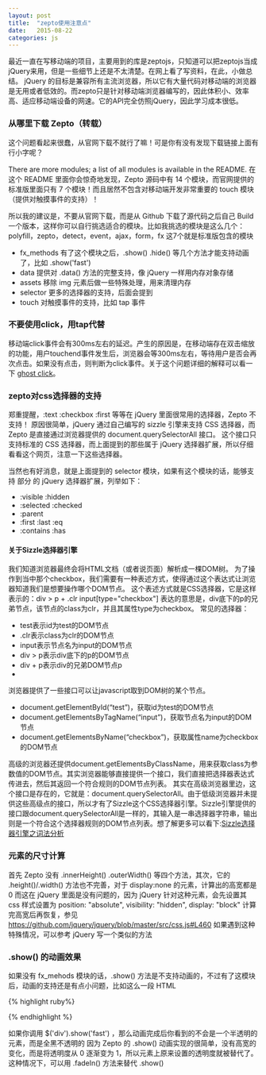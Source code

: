 ```yaml
---
layout: post
title:  "zepto使用注意点"
date:   2015-08-22
categories: js
---
```


最近一直在写移动端的项目，主要用到的库是zeptojs，只知道可以把zeptojs当成jQuery来用，但是一些细节上还是不太清楚。在网上看了写资料，在此，小做总结。
 jQuery 的目标是兼容所有主流浏览器，所以它有大量代码对移动端的浏览器是无用或者低效的。而zepto只是针对移动端浏览器编写的，因此体积小、效率高、适应移动端设备的网速。它的API完全仿照jQuery，因此学习成本很低。


### 从哪里下载 Zepto（转载）

这个问题看起来很蠢，从官网下载不就行了嘛！可是你有没有发现下载链接上面有行小字呢？

There are more modules; a list of all modules is available in the README.
在这个 README 里面你会惊奇地发现，Zepto 源码中有 14 个模块，而官网提供的标准版里面只有 7 个模块！而且居然不包含对移动端开发非常重要的 touch 模块（提供对触摸事件的支持）！

所以我的建议是，不要从官网下载，而是从 Github 下载了源代码之后自己 Build 一个版本，这样你可以自行挑选适合的模块。比如我挑选的模块是这么几个：
polyfill，zepto，detect，event，ajax，form，fx 这7个就是标准版包含的模块

- fx_methods 有了这个模块之后，.show() .hide() 等几个方法才能支持动画了，比如 .show('fast')
- data 提供对 .data() 方法的完整支持，像 jQuery 一样用内存对象存储
- assets 移除 img 元素后做一些特殊处理，用来清理内存
- selector 更多的选择器的支持，后面会提到
- touch 对触摸事件的支持，比如 tap 事件

### 不要使用click，用tap代替

移动端click事件会有300ms左右的延迟。产生的原因是，在移动端存在双击缩放的功能，用户touchend事件发生后，浏览器会等300ms左右，等待用户是否会再次点击。如果没有点击，则判断为click事件。关于这个问题详细的解释可以看一下
[ghost click]。

### zepto对css选择器的支持
郑重提醒，:text :checkbox :first 等等在 jQuery 里面很常用的选择器，Zepto 不支持！
原因很简单，jQuery 通过自己编写的 sizzle 引擎来支持 CSS 选择器，而 Zepto 是直接通过浏览器提供的 document.querySelectorAll 接口。
这个接口只支持标准的 CSS 选择器，而上面提到的那些属于 jQuery 选择器扩展，所以仔细看看这个网页，注意一下这些选择器。

当然也有好消息，就是上面提到的 selector 模块，如果有这个模块的话，能够支持 部分 的 jQuery 选择器扩展，列举如下：

- :visible :hidden
- :selected :checked
- :parent
- :first :last :eq
- :contains :has

#### 关于Sizzle选择器引擎
我们知道浏览器最终会将HTML文档（或者说页面）解析成一棵DOM树。
为了操作到当中那个checkbox，我们需要有一种表述方式，使得通过这个表达式让浏览器知道我们是想要操作哪个DOM节点。
这个表述方式就是CSS选择器，它是这样表示的：div > p + .clr input[type="checkbox"]
表达的意思是，div底下的p的兄弟节点，该节点的class为clr，并且其属性type为checkbox。
常见的选择器：
- test表示id为test的DOM节点
- .clr表示class为clr的DOM节点
- input表示节点名为input的DOM节点
- div > p表示div底下的p的DOM节点
- div + p表示div的兄弟DOM节点p
- 
浏览器提供了一些接口可以让javascript取到DOM树的某个节点。

- document.getElementById(“test”)，获取id为test的DOM节点
- document.getElementsByTagName(“input”)，获取节点名为input的DOM节点
- document.getElementsByName(“checkbox”)，获取属性name为checkbox的DOM节点

高级的浏览器还提供document.getElementsByClassName，用来获取class为参数值的DOM节点。其实浏览器能够直接提供一个接口，我们直接把选择器表达式传进去，然后其返回一个符合规则的DOM节点列表。
其实在高级浏览器里边，这个接口是存在的，它就是：document.querySelectorAll。由于低级浏览器并未提供这些高级点的接口，所以才有了Sizzle这个CSS选择器引擎。Sizzle引擎提供的接口跟document.querySelectorAll是一样的，其输入是一串选择器字符串，输出则是一个符合这个选择器规则的DOM节点列表。想了解更多可以看下:[Sizzle选择器引擎之词法分析]

### 元素的尺寸计算
首先 Zepto 没有 .innerHeight() .outerWidth() 等四个方法，其次，它的 .height()/.width() 方法也不完善，对于 display:none 的元素，计算出的高宽都是 0
而这在 jQuery 里面是没有问题的，因为 jQuery 针对这种元素，会先设置其 css 样式设置为 position: "absolute", visibility: "hidden", display: "block" 
计算完高宽后再恢复，参见 https://github.com/jquery/jquery/blob/master/src/css.js#L460
如果遇到这种特殊情况，可以参考 jQuery 写一个类似的方法

### .show() 的动画效果
如果没有 fx_mehods 模块的话，.show() 方法是不支持动画的，不过有了这模块后，动画的支持还是有点小问题，比如这么一段 HTML

{% highlight ruby%}
<div style="background:black;opacity:0.7;display:none">
    test
</div>
{% endhighlight %}

如果你调用 $('div').show('fast') ，那么动画完成后你看到的不会是一个半透明的元素，而是全黑不透明的
因为 Zepto 的 .show() 动画实现的很简单，没有高宽的变化，而是将透明度从 0 逐渐变为 1，所以元素上原来设置的透明度就被替代了。
这种情况下，可以用 .fadeIn() 方法来替代 .show()

[ghost click]:http://ariatemplates.com/blog/2014/05/ghost-clicks-in-mobile-browsers/
[Sizzle选择器引擎之词法分析]:http://rapheal.sinaapp.com/2013/02/05/jquery-src-sizzle-tokenize/





